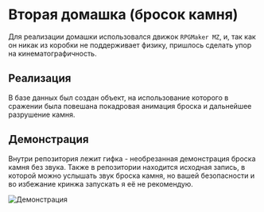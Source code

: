 # Вторая домашка (бросок камня)
Для реализации домашки использовался движок `RPGMaker MZ`, и, так как он никак из коробки не поддерживает физику, пришлось сделать упор на кинематографичность.

## Реализация
В базе данных был создан объект, на использование которого в сражении была повешана покадровая анимация броска и дальнейшее разрушение камня.

## Демонстрация
Внутри репозитория лежит гифка - необрезанная демонстрация броска камня без звука. Также в репозитории находится исходная запись, в которой можно услышать звук броска камня, но вашей безопасности и во избежание кринжа запускать я её не рекомендую. 

![Демонстрация](https://github.com/Tozarin/Repository/blob/main/StoneThrow/StoneThrow.gif)